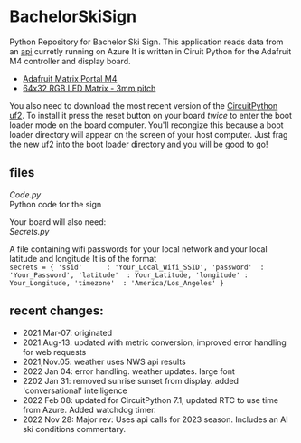 # BachelorSkiSign
Python Repository for Bachelor Ski Sign. This application reads data from an [api](https://bachelorapi.azurewebsites.net/) curretly running on Azure
It is written in Ciruit Python for the Adafruit M4 controller and display board. 
- [Adafruit Matrix Portal M4](https://www.adafruit.com/product/4745)   
- [64x32 RGB LED Matrix - 3mm pitch](https://www.adafruit.com/product/2279)

You also need to download the most recent version of the [CircuitPython uf2](https://learn.adafruit.com/welcome-to-circuitpython/installing-circuitpython).
To install it press the reset button on your board *twice* to enter the boot loader mode on the board computer. You'll recongize this because a boot loader directory will appear on the screen of your host computer. Just frag the new uf2 into the boot loader directory and you will be good to go!

## files   

*Code.py*     
Python code for the sign

Your board will also need:     
*Secrets.py*   
     
A file containing wifi passwords for your local network and your local latitude and longitude
It is of the format   
`secrets = {
    'ssid'      : 'Your_Local_Wifi_SSID',
    'password'  : 'Your_Password',
    'latitude'  : Your_Latitude,
    'longitude' : Your_Longitude,
    'timezone'  : 'America/Los_Angeles'
}`


## recent changes:
- 2021.Mar-07: originated
- 2021.Aug-13: updated with metric conversion, improved error handling for web requests
- 2021,Nov.05: weather uses NWS api results
- 2022 Jan 04: error handling. weather updates. large font
- 2202 Jan 31: removed sunrise sunset from display. added 'conversational' intelligence
- 2022 Feb 08: updated for CircuitPython 7.1, updated RTC to use time from Azure. Added watchdog timer.
- 2022 Nov 28: Major rev: Uses api calls for 2023 season. Includes an AI ski conditions commentary. 

